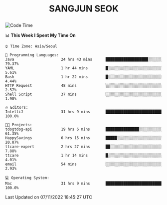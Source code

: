 <h1>
 <p align="center">
   SANGJUN SEOK
 </p>
</h1>

<!--START_SECTION:waka-->
![Code Time](http://img.shields.io/badge/Code%20Time-1%2C968%20hrs%2044%20mins-blue)

📊 **This Week I Spent My Time On** 

```text
⌚︎ Time Zone: Asia/Seoul

💬 Programming Languages: 
Java                     24 hrs 43 mins      ███████████████████░░░░░░   79.37% 
YAML                     1 hr 44 mins        █░░░░░░░░░░░░░░░░░░░░░░░░   5.61% 
Bash                     1 hr 22 mins        █░░░░░░░░░░░░░░░░░░░░░░░░   4.44% 
HTTP Request             48 mins             ░░░░░░░░░░░░░░░░░░░░░░░░░   2.57% 
Shell Script             37 mins             ░░░░░░░░░░░░░░░░░░░░░░░░░   1.98%

🔥 Editors: 
IntelliJ                 31 hrs 9 mins       █████████████████████████   100.0%

🐱‍💻 Projects: 
tdogtdog-api             19 hrs 6 mins       ███████████████░░░░░░░░░░   61.35% 
HappySavings             6 hrs 15 mins       █████░░░░░░░░░░░░░░░░░░░░   20.07% 
ttcare-expert            2 hrs 27 mins       ██░░░░░░░░░░░░░░░░░░░░░░░   7.88% 
ttcare                   1 hr 14 mins        █░░░░░░░░░░░░░░░░░░░░░░░░   4.01% 
email                    54 mins             ░░░░░░░░░░░░░░░░░░░░░░░░░   2.93%

💻 Operating System: 
Mac                      31 hrs 9 mins       █████████████████████████   100.0%

```


 Last Updated on 07/11/2022 18:45:27 UTC
<!--END_SECTION:waka-->
